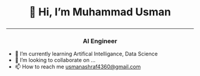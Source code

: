 # <p align="center">👋 Hi, I’m Muhammad Usman</p>
---
### <p align="center">AI Engineer</p>
- 🌱 I’m currently learning Artifical Intelligance, Data Science
- 💞️ I’m looking to collaborate on ...
- 📫 How to reach me usmanashraf4360@gmail.com


<!---
Usmana4360/Usmana4360 is a ✨ special ✨ repository because its `README.md` (this file) appears on your GitHub profile.
You can click the Preview link to take a look at your changes.
--->
